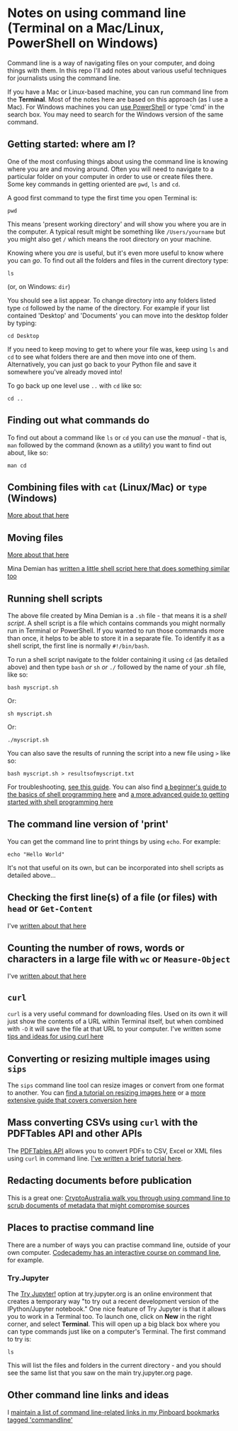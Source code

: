 # Notes on using command line (Terminal on a Mac/Linux, PowerShell on Windows)

Command line is a way of navigating files on your computer, and doing things with them. In this repo I'll add notes about various useful techniques for journalists using the command line.

If you have a Mac or Linux-based machine, you can run command line from the **Terminal**. Most of the notes here are based on this approach (as I use a Mac). For Windows machines you can [use PowerShell](http://www.computerperformance.co.uk/windows7/windows7_powershell.htm) or type 'cmd' in the search box. You may need to search for the Windows version of the same command.

## Getting started: where am I?

One of the most confusing things about using the command line is knowing where you are and moving around. Often you will need to navigate to a particular folder on your computer in order to use or create files there. Some key commands in getting oriented are `pwd`, `ls` and `cd`.

A good first command to type the first time you open Terminal is:

`pwd`

This means 'present working directory' and will show you where you are in the computer. A typical result might be something like `/Users/yourname` but you might also get `/` which means the root directory on your machine.

Knowing where you *are* is useful, but it's even more useful to know where you can *go*. To find out all the folders and files in the current directory type:

`ls`

(or, on Windows: `dir`)

You should see a list appear. To change directory into any folders listed type `cd` followed by the name of the directory. For example if your list contained 'Desktop' and 'Documents' you can move into the desktop folder by typing:

`cd Desktop`

If you need to keep moving to get to where your file was, keep using `ls` and `cd` to see what folders there are and then move into one of them. Alternatively, you can just go back to your Python file and save it somewhere you've already moved into!

To go back up one level use `..` with `cd` like so:

`cd ..`

## Finding out what commands do

To find out about a command like `ls` or `cd` you can use the *manual* - that is, `man` followed by the command (known as a *utility*) you want to find out about, like so:

`man cd`

## Combining files with `cat` (Linux/Mac) or `type` (Windows)

[More about that here](https://github.com/paulbradshaw/commandline/blob/master/joining.md)

## Moving files

[More about that here](https://github.com/paulbradshaw/commandline/blob/master/movingfiles.md)

Mina Demian has [written a little shell script here that does something similar too](https://gist.github.com/minademian/56fad650e759a14e0bfff9a6f988bc5a)

## Running shell scripts

The above file created by Mina Demian is a `.sh` file - that means it is a *shell script*. A shell script is a file which contains commands you might normally run in Terminal or PowerShell. If you wanted to run those commands more than once, it helps to be able to store it in a separate file. To identify it as a shell script, the first line is normally `#!/bin/bash`.

To run a shell script navigate to the folder containing it using `cd` (as detailed above) and then type `bash` *or* `sh` *or* `./` followed by the name of your .sh file, like so:

`bash myscript.sh`

Or:

`sh myscript.sh`

Or:

`./myscript.sh`

You can also save the results of running the script into a new file using `>` like so:

`bash myscript.sh > resultsofmyscript.txt`

For troubleshooting, [see this guide](https://askubuntu.com/questions/38661/how-do-i-run-sh-files). You can also find [a beginner's guide to the basics of shell programming here](https://www.howtogeek.com/67469/the-beginners-guide-to-shell-scripting-the-basics/) and [a more advanced guide to getting started with shell programming here](http://www.freeos.com/guides/lsst/ch02.html)

## The command line version of 'print'

You can get the command line to print things by using `echo`. For example:

`echo "Hello World"`

It's not that useful on its own, but can be incorporated into shell scripts as detailed above...

## Checking the first line(s) of a file (or files) with `head` or `Get-Content`

I've [written about that here](https://github.com/paulbradshaw/commandline/blob/master/head.md)

## Counting the number of rows, words or characters in a large file with `wc` or `Measure-Object`

I've [written about that here](https://github.com/paulbradshaw/commandline/blob/master/linecount.md)

## `curl`

`curl` is a very useful command for downloading files. Used on its own it will just show the contents of a URL within Terminal itself, but when combined with `-O` it will save the file at that URL to your computer. I've written some [tips and ideas for using curl here](https://github.com/paulbradshaw/commandline/blob/master/curlscraping.md)

## Converting or resizing multiple images using `sips`

The `sips` command line tool can resize images or convert from one format to another. You can [find a tutorial on resizing images here](https://lifehacker.com/5962420/batch-resize-images-quickly-in-the-os-x-terminal) or a [more extensive guide that covers conversion here](https://robservatory.com/use-sips-to-quickly-easily-and-freely-convert-image-files/)

## Mass converting CSVs using `curl` with the PDFTables API and other APIs

The [PDFTables API](https://pdftables.com/pdf-to-excel-api) allows you to convert PDFs to CSV, Excel or XML files using `curl` in command line. [I've written a brief tutorial here](https://github.com/paulbradshaw/commandline/blob/master/pdfconversionapi.md).

## Redacting documents before publication

This is a great one: [CryptoAustralia walk you through using command line to scrub documents of metadata that might compromise sources](https://blog.cryptoaustralia.org.au/2017/05/02/secure-comms-for-journalists/)

## Places to practise command line

There are a number of ways you can practise command line, outside of your own computer. [Codecademy has an interactive course on command line](https://www.codecademy.com/en/courses/learn-the-command-line/lessons/navigation/exercises/your-first-command), for example.

### Try.Jupyter

The [Try Jupyter!](https://try.jupyter.org/) option at try.jupyter.org is an online environment that creates a temporary way "to try out a recent development version of the IPython/Jupyter notebook." One nice feature of Try Jupyter is that it allows you to work in a Terminal too. To launch one, click on **New** in the right corner, and select **Terminal**. This will open up a big black box where you can type commands just like on a computer's Terminal. The first command to try is:

`ls`

This will list the files and folders in the current directory - and you should see the same list that you saw on the main try.jupyter.org page.

## Other command line links and ideas

I [maintain a list of command line-related links in my Pinboard bookmarks tagged 'commandline'](https://pinboard.in/u:paulbradshaw/t:commandline/)
